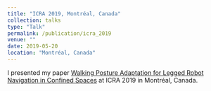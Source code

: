 ```yaml
---
title: "ICRA 2019, Montréal, Canada"
collection: talks
type: "Talk"
permalink: /publication/icra_2019
venue: ""
date: 2019-05-20
location: "Montréal, Canada"
---
```


I presented my paper [Walking Posture Adaptation for Legged Robot Navigation in Confined Spaces](http://raabuchanan.com/publication/ral_2019) at ICRA 2019 in Montréal, Canada.